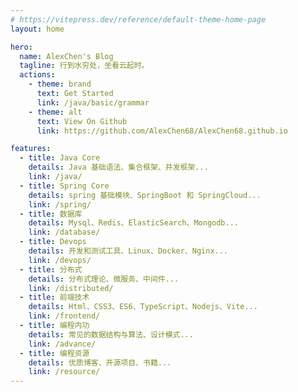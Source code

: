 ```yaml
---
# https://vitepress.dev/reference/default-theme-home-page
layout: home

hero:
  name: AlexChen's Blog
  tagline: 行到水穷处，坐看云起时。
  actions:
    - theme: brand
      text: Get Started
      link: /java/basic/grammar
    - theme: alt
      text: View On Github
      link: https://github.com/AlexChen68/AlexChen68.github.io

features:
  - title: Java Core
    details: Java 基础语法、集合框架、并发框架...
    link: /java/
  - title: Spring Core
    details: spring 基础模块、SpringBoot 和 SpringCloud...
    link: /spring/
  - title: 数据库
    details: Mysql、Redis、ElasticSearch、Mongodb...
    link: /database/
  - title: Devops
    details: 开发和测试工具、Linux、Docker、Nginx...
    link: /devops/
  - title: 分布式
    details: 分布式理论、微服务、中间件...
    link: /distributed/
  - title: 前端技术
    details: Html、CSS3、ES6、TypeScript、Nodejs、Vite...
    link: /frontend/
  - title: 编程内功
    details: 常见的数据结构与算法、设计模式...
    link: /advance/
  - title: 编程资源
    details: 优质博客、开源项目、书籍...
    link: /resource/
---
```


